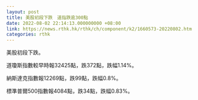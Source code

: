 ```yaml
---
layout: post
title: 美股初段下跌　道指跌逾300點
date: 2022-08-02 22:14:13.000000000 +08:00
link: https://news.rthk.hk/rthk/ch/component/k2/1660573-20220802.htm
categories: rthk
---
```


美股初段下跌。

道瓊斯指數較早時報32425點，跌372點，跌幅1.14%。

納斯達克指數報12269點，跌99點，跌幅0.8%。

標準普爾500指數報4084點，跌34點，跌幅0.83%。
